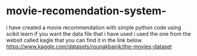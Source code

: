 # movie-recomendation-system-
i have created a movie recommendation with simple python code using scikit learn 
if you want the data file that i have used i used the one from the websit called kagle that you can find it in the link below 
https://www.kaggle.com/datasets/rounakbanik/the-movies-dataset
